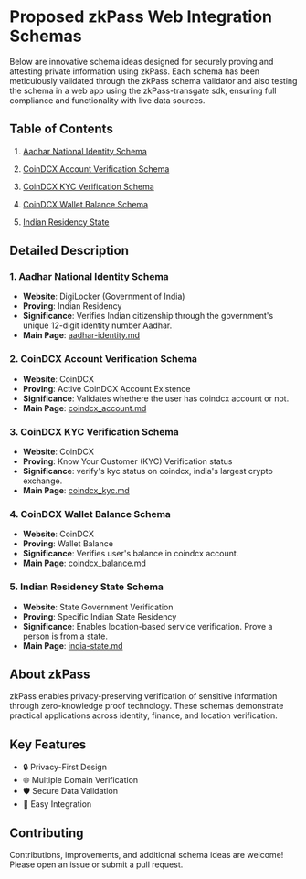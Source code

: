 # Proposed zkPass Web Integration Schemas

Below are innovative schema ideas designed for securely proving and attesting private
information using zkPass. Each schema has been meticulously validated through the
zkPass schema validator and also testing the schema in a web app using the
zkPass-transgate sdk, ensuring full compliance and functionality with live data sources.

## Table of Contents

1. [Aadhar National Identity Schema](https://github.com/thrishank/zkPass_schemas/blob/main/aadhar-identity.md)

2. [CoinDCX Account Verification Schema](https://github.com/thrishank/zkPass_schemas/blob/main/coindcx_account.md)

3. [CoinDCX KYC Verification Schema](https://github.com/thrishank/zkPass_schemas/blob/main/coindcx_kyc.md)

4. [CoinDCX Wallet Balance Schema](https://github.com/thrishank/zkPass_schemas/blob/main/coindcx_balance.md)

5. [Indian Residency State](https://github.com/thrishank/zkPass_schemas/blob/main/india-state.md)

## Detailed Description

### 1. Aadhar National Identity Schema

- **Website**: DigiLocker (Government of India)
- **Proving**: Indian Residency
- **Significance**: Verifies Indian citizenship through the government's unique 12-digit identity number Aadhar.
- **Main Page**: [aadhar-identity.md](https://github.com/thrishank/zkPass_schemas/blob/main/aadhar-identity.md)

### 2. CoinDCX Account Verification Schema

- **Website**: CoinDCX
- **Proving**: Active CoinDCX Account Existence
- **Significance**: Validates whethere the user has coindcx account or not.
- **Main Page**: [coindcx_account.md](https://github.com/thrishank/zkPass_schemas/blob/main/coindcx_account.md)

### 3. CoinDCX KYC Verification Schema

- **Website**: CoinDCX
- **Proving**: Know Your Customer (KYC) Verification status
- **Significance**: verify's kyc status on coindcx, india's largest crypto exchange.
- **Main Page**: [coindcx_kyc.md](https://github.com/thrishank/zkPass_schemas/blob/main/coindcx_kyc.md)

### 4. CoinDCX Wallet Balance Schema

- **Website**: CoinDCX
- **Proving**:  Wallet Balance
- **Significance**: Verifies user's balance in coindcx account.
- **Main Page**: [coindcx_balance.md](https://github.com/thrishank/zkPass_schemas/blob/main/coindcx_balance.md)

### 5. Indian Residency State Schema

- **Website**: State Government Verification
- **Proving**: Specific Indian State Residency
- **Significance**: Enables location-based service verification. Prove a person is from a state.
- **Main Page**: [india-state.md](https://github.com/thrishank/zkPass_schemas/blob/main/india-state.md)

## About zkPass

zkPass enables privacy-preserving verification of sensitive information through zero-knowledge proof technology. These schemas demonstrate practical applications across identity, finance, and location verification.

## Key Features

- 🔒 Privacy-First Design
- 🌐 Multiple Domain Verification
- 🛡️ Secure Data Validation
- 🚀 Easy Integration

## Contributing

Contributions, improvements, and additional schema ideas are welcome! Please open an issue or submit a pull request.
